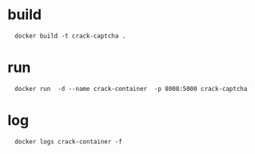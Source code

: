 # build
```
  docker build -t crack-captcha .
```
# run
```
  docker run  -d --name crack-container  -p 8008:5000 crack-captcha
```
# log 
```
  docker logs crack-container -f
```
